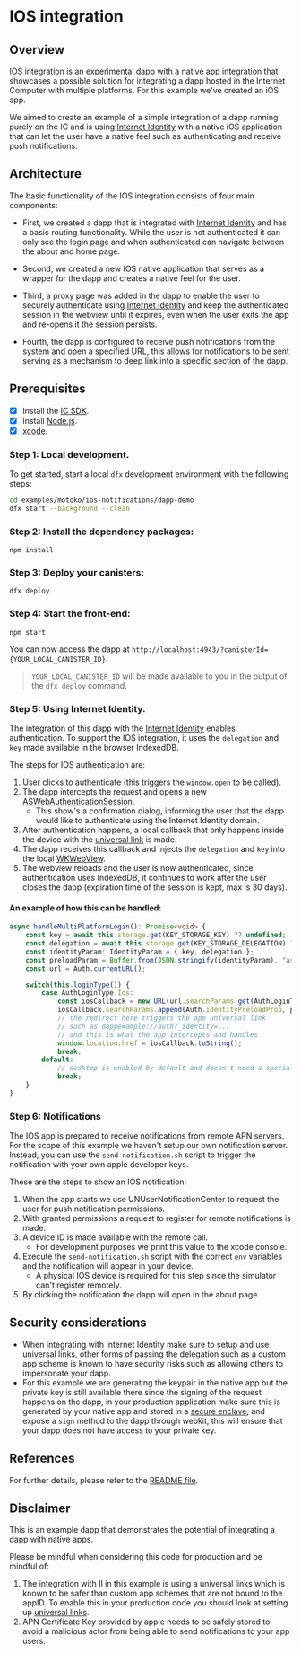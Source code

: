 # IOS integration

## Overview
[IOS integration](https://github.com/dfinity/examples/tree/master/motoko/ios-notifications) is an experimental dapp with a native app integration that showcases a possible solution for integrating a dapp hosted in the Internet Computer with multiple platforms. For this example we've created an iOS app.

We aimed to create an example of a simple integration of a dapp running purely on the IC and is using [Internet Identity](https://internetcomputer.org/docs/current/docs/current/references/ii-spec) with a native iOS application that can let the user have a native feel such as authenticating and receive push notifications.

## Architecture 

The basic functionality of the IOS integration consists of four main components:

- First, we created a dapp that is integrated with [Internet Identity](https://internetcomputer.org/docs/current/docs/current/references/ii-spec) and has a basic routing functionality. While the user is not authenticated it can only see the login page and when authenticated can navigate between the about and home page.

- Second, we created a new IOS native application that serves as a wrapper for the dapp and creates a native feel for the user.

- Third, a proxy page was added in the dapp to enable the user to securely authenticate using [Internet Identity](https://internetcomputer.org/docs/current/docs/current/references/ii-spec) and keep the authenticated session in the webview until it expires, even when the user exits the app and re-opens it the session persists.

- Fourth, the dapp is configured to receive push notifications from the system and open a specified URL, this allows for notifications to be sent serving as a mechanism to deep link into a specific section of the dapp. 

## Prerequisites
- [x] Install the [IC SDK](https://internetcomputer.org/docs/current/developer-docs/setup/install/index.mdx).
- [x] Install [Node.js](https://nodejs.org/en/download/).
- [x] [xcode](https://apps.apple.com/us/app/xcode/id497799835).

### Step 1: Local development.

To get started, start a local `dfx` development environment with the following steps:

```bash
cd examples/motoko/ios-notifications/dapp-demo
dfx start --background --clean
```

### Step 2: Install the dependency packages:

`npm install`

### Step 3: Deploy your canisters:

`dfx deploy`

### Step 4: Start the front-end:

`npm start`

You can now access the dapp at `http://localhost:4943/?canisterId={YOUR_LOCAL_CANISTER_ID}`.

> `YOUR_LOCAL_CANISTER_ID` will be made available to you in the output of the `dfx deploy` command.

### Step 5: Using Internet Identity.

The integration of this dapp with the [Internet Identity](https://internetcomputer.org/docs/current/developer-docs/integrations/internet-identity/integrate-identity) enables authentication. To support the IOS integration,  it uses the `delegation` and `key` made available in the browser IndexedDB. 

The steps for IOS authentication are:

1. User clicks to authenticate (this triggers the `window.open` to be called).
2. The dapp intercepts the request and opens a new [ASWebAuthenticationSession](https://developer.apple.com/documentation/authenticationservices/aswebauthenticationsession).
    - This show's a confirmation dialog, informing the user that the dapp would like to authenticate using the Internet Identity domain.
3. After authentication happens, a local callback that only happens inside the device with the [universal link](https://developer.apple.com/documentation/xcode/supporting-universal-links-in-your-app) is made.
4. The dapp receives this callback and injects the `delegation` and `key` into the local [WKWebView](https://developer.apple.com/documentation/webkit/wkwebview).
5. The webview reloads and the user is now authenticated, since authentication uses IndexedDB, it continues to work after the user closes the dapp (expiration time of the session is kept, max is 30 days).

#### An example of how this can be handled:

```ts
async handleMultiPlatformLogin(): Promise<void> {
    const key = await this.storage.get(KEY_STORAGE_KEY) ?? undefined;
    const delegation = await this.storage.get(KEY_STORAGE_DELEGATION) ?? undefined;
    const identityParam: IdentityParam = { key, delegation };
    const preloadParam = Buffer.from(JSON.stringify(identityParam), "ascii").toString("base64");
    const url = Auth.currentURL();

    switch(this.loginType()) {
        case AuthLoginType.Ios:
            const iosCallback = new URL(url.searchParams.get(AuthLoginType.Ios) ?? "");
            iosCallback.searchParams.append(Auth.identityPreloadProp, preloadParam);
            // the redirect here triggers the app universal link
            // such as dappexample://auth?_identity=...
            // and this is what the app intercepts and handles
            window.location.href = iosCallback.toString();
            break;
        default:
            // desktop is enabled by default and doesn't need a special condition
            break;
    }
}
```

### Step 6: Notifications

The IOS app is prepared to receive notifications from remote APN servers. For the scope of this example we haven't setup our own notification server. Instead, you can use the `send-notification.sh` script to trigger the notification with your own apple developer keys.

These are the steps to show an IOS notification:

1. When the app starts we use UNUserNotificationCenter to request the user for push notification permissions.
2. With granted permissions a request to register for remote notifications is made.
3. A device ID is made available with the remote call.
    - For development purposes we print this value to the xcode console.
4. Execute the `send-notification.sh` script with the correct `env` variables and the notification will appear in your device.
    - A physical IOS device is required for this step since the simulator can't register remotely.
5. By clicking the notification the dapp will open in the about page.

## Security considerations

- When integrating with Internet Identity make sure to setup and use universal links, other forms of passing the delegation such as a custom app scheme is known to have security risks such as allowing others to impersonate your dapp.
-  For this example we are generating the keypair in the native app but the private key is still available there since the signing of the request happens on the dapp, in your production application make sure this is generated by your native app and stored in a [secure enclave](https://developer.apple.com/documentation/security/certificate_key_and_trust_services/keys/protecting_keys_with_the_secure_enclave), and expose a `sign` method to the dapp through webkit, this will ensure that your dapp does not have access to your private key.

## References

For further details, please refer to the [README file](https://github.com/dfinity/examples/blob/master/motoko/ios-notifications/README.md).


## Disclaimer

This is an example dapp that demonstrates the potential of integrating a dapp with native apps. 

Please be mindful when considering this code for production and be mindful of:

1. The integration with II in this example is using a universal links which is known to be safer than custom app schemes that are not bound to the appID. To enable this in your production code you should look at setting up [universal links](https://developer.apple.com/documentation/xcode/supporting-universal-links-in-your-app).
1. APN Certificate Key provided by apple needs to be safely stored to avoid a malicious actor from being able to send notifications to your app users.
